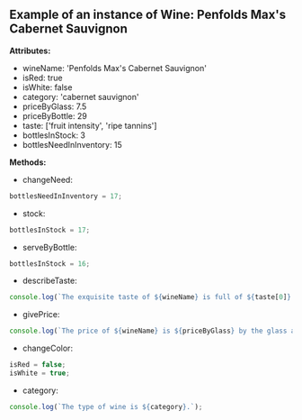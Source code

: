 ## Example of an instance of Wine: Penfolds Max's Cabernet Sauvignon

**Attributes:**
  * wineName: 'Penfolds Max's Cabernet Sauvignon'
  * isRed: true
  * isWhite: false
  * category: 'cabernet sauvignon'
  * priceByGlass: 7.5
  * priceByBottle: 29
  * taste: ['fruit intensity', 'ripe tannins']
  * bottlesInStock: 3
  * bottlesNeedInInventory: 15

**Methods:**
  * changeNeed:
```javascript
bottlesNeedInInventory = 17;
```
  * stock:
```javascript
bottlesInStock = 17;
```
  * serveByBottle:
```javascript
bottlesInStock = 16;
```
  * describeTaste:
```javascript
console.log(`The exquisite taste of ${wineName} is full of ${taste[0]} and ${taste[1]}!`);
```
  * givePrice:
```javascript
console.log(`The price of ${wineName} is ${priceByGlass} by the glass and ${priceByBottle} by the bottle.`);
```
  * changeColor:
```javascript
isRed = false;
isWhite = true;
```

  * category:
```javascript
console.log(`The type of wine is ${category}.`);
```

